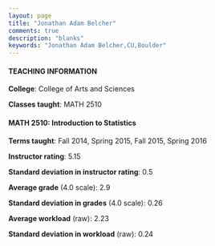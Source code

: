 ```yaml
---
layout: page
title: "Jonathan Adam Belcher" 
comments: true
description: "blanks"
keywords: "Jonathan Adam Belcher,CU,Boulder"
---
```

<head>
<script src="https://ajax.googleapis.com/ajax/libs/jquery/2.1.3/jquery.min.js"></script>
<script src="https://dl.dropboxusercontent.com/s/pc42nxpaw1ea4o9/highcharts.js?dl=0"></script>
<!-- <script src="../assets/js/highcharts.js"></script> -->
<style type="text/css">@font-face {
	font-family: "Bebas Neue";
	src: url(https://www.filehosting.org/file/details/544349/BebasNeue Regular.otf) format("opentype");
	}
	h1.Bebas { 
		font-family: "Bebas Neue", Verdana, Tahoma;
	}
</style>
</head>
	   
#### TEACHING INFORMATION

**College**: College of Arts and Sciences

**Classes taught**: MATH 2510

#### MATH 2510: Introduction to Statistics

**Terms taught**: Fall 2014, Spring 2015, Fall 2015, Spring 2016

**Instructor rating**: 5.15

**Standard deviation in instructor rating**: 0.5

**Average grade** (4.0 scale): 2.9

**Standard deviation in grades** (4.0 scale): 0.26

**Average workload** (raw): 2.23

**Standard deviation in workload** (raw): 0.24

